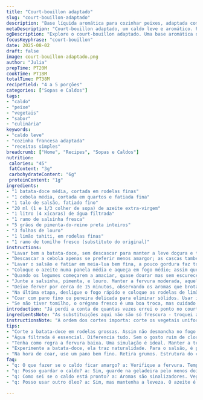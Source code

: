 ```yaml
---
title: "Court-bouillon adaptado"
slug: "court-bouillon-adaptado"
description: "Base líquida aromática para cozinhar peixes, adaptada com ingredientes diferentes e toques sul-americanos. Leve, cítrica, e com notas herbais, sem glúten, lactose ou ovos. Pode virar base também para vegetais e frutos do mar diversos. Fundamental controlar a fervura pra não desfazer as ervas nem amargar o caldo."
metaDescription: "Court-bouillon adaptado, um caldo leve e aromático. Perfeito para peixes e vegetais. Descubra a simplicidade e a complexidade dos sabores."
ogDescription: "Explore o court-bouillon adaptado. Uma base aromática que realça o sabor dos seus pratos. Aprenda a fazer com ingredientes frescos."
focusKeyphrase: "court-bouillon"
date: 2025-08-02
draft: false
image: court-bouillon-adaptado.png
author: "Julia"
prepTime: PT20M
cookTime: PT18M
totalTime: PT38M
recipeYield: "4 a 5 porções"
categories: ["Sopas e Caldos"]
tags:
- "caldo"
- "peixe"
- "vegetais"
- "sabor"
- "culinária"
keywords:
- "caldo leve"
- "cozinha francesa adaptada"
- "receitas simples"
breadcrumb: ["Home", "Recipes", "Sopas e Caldos"]
nutrition: 
 calories: "45"
 fatContent: "3g"
 carbohydrateContent: "6g"
 proteinContent: "1g"
ingredients:
- "1 batata-doce média, cortada em rodelas finas"
- "1 cebola média, cortada em quartos e fatiada fina"
- "1 talo de salsão, fatiado fino"
- "20 ml (1 e 1/3 colher de sopa) de azeite extra-virgem"
- "1 litro (4 xícaras) de água filtrada"
- "1 ramo de salsinha fresca"
- "5 grãos de pimenta-do-reino preta inteiros"
- "3 folhas de louro"
- "1 limão tahiti, em rodelas finas"
- "1 ramo de tomilho fresco (substituto do original)"
instructions:
- "Lavar bem a batata-doce, sem descascar para manter a leve doçura e textura. Cortar em rodelas finas, com uns 3 mm, não muito fininhas pra não desmanchar."
- "Descascar a cebola apenas se preferir menos amargor; as cascas também podem dar cor e sabor, mas nesse caso corte em quartos e fatie fino pra liberar o aroma."
- "Lavar o salsão e fatiar em meia-lua bem fina, a pouco gordura faz toda a diferença pra dourar sem queimar."
- "Coloque o azeite numa panela média e aqueça em fogo médio; assim que começar a tremer, jogar os vegetais e mexer de vez em quando. O aroma que sobe antes da carmelização é o segredo para base aromática—não queime, mexa suave."
- "Quando os legumes começarem a amaciar, quase dourar mas sem escurecer, acrescentar a água e mexer rápido pra juntar todos os sabores."
- "Junte a salsinha, pimenta, e louro. Manter a fervura moderada, aquela borbulha baixinha. Caso suba muito, perde o frescor das ervas, que ficam amargas."
- "Deixe ferver por cerca de 15 minutos, observando os aromas que brotam. Se quiser um toque extra, mexa só na metade do tempo pra uniformizar."
- "Na última etapa, desligue o fogo rápido e coloque as rodelas de limão, não deixe cozinhar após isso pra não ficar amargo demais. Mexa delicadamente pra incorporar o aroma fresco."
- "Coar com pano fino ou peneira delicada para eliminar sólidos. Usar imediatamente para peixe ou guardar na geladeira até 2 dias, ferve de leve antes de usar."
- "Se não tiver tomilho, o orégano fresco é uma boa troca, mas cuidado para não exagerar no tempo, muda o caráter rapidamente."
introduction: "Já perdi a conta de quantas vezes errei o ponto no court-bouillon, aquele caldo aromático que transforma o peixe sem precisar de muita coisa. Fervura forte demais, legumes amolecidos demais ou aromas sumindo na primeira fervura — missão típica que cansa. O segredo: atenção na textura e tempo curtinho, sem pressa. Troquei a cenoura comum pela batata-doce que traz um toque adocicado e mais peso na base, perfeito no frio. O azeite substitui a manteiga clarificada pra uma versão mais leve e com aromas sul-americanos. Limão, o último passo, a cereja no bolo — só mergulhado, nunca cozido demais. Na cozinha, menos é mais. Corte no meio do caminho, sinta as texturas, veja quando o aroma começa a explodir e vai entendendo o que rola. Com o tempo, aprende a domar os ingredientes, mesclar sabores e, acima de tudo, respeitar a simplicidade do caldo."
ingredientsNote: "As substituições aqui não são só frescura - troquei a batata-doce pela cenoura pra balancear doçura e textura, o azeite pelo beurre clarifié tradicional francês que tende a queimar fácil no fogo alto, já o azeite resiste melhor e dá um aroma delicado. O limão tahiti é mais simples de encontrar e tem acidez mais vibrante que o siciliano, funciona sem pesar. O salsão (or salsinha de talo) é fundamental pra textura porém, se faltar, aipo fresco quebra o galho sem perder a pegada herbal. Use sempre água filtrada, isso muda tudo no sabor final, evita o gosto de cloro e mantém o caldo limpo. Pimenta-do-reino em grãos, para manter o frescor até o final. Quem quiser trocar pode usar pimenta rosa, mas moderar pra não dominar o paladar. No caso de alergias, azeite é seguro e gluten free, ficando ótimo em todas variações. É um caldo pra ser leve, parte dos componentes devem ser frescos mesmo, pra não virar sopa pesada."
instructionsNote: "A ordem dos cortes importa: corte os vegetais uniformes e relativamente grossos pra não desmancharem no fogo, batata-doce traz doçura e corpo, cebola fatiada dá sabor e um pouco de açúcar natural pra caramelização. O salsão entra para dar aquela crocância e aroma fresco, nada muito picado, senão some no meio do líquido. O segredo está em aquecer o azeite pra criar uma base quente para os vegetais começarem a liberar sabor, mexer com cuidado e evitar queimar. Após a torra leve, adicionar a água filtrada e as ervas devagar, deixar o caldo com um fogo baixinho, espécie de simmer, sem fervura alta. Aviso: ferver exageradamente empobrece o aroma do tomilho e pode arrancar a acidez do limão, que tem de entrar no fim, na retirada do fogo, pra não ficar amargo. Se precisar guardar, mantenha na geladeira com tampa, reaproveite com creme de leite vegetal, ou em uma moqueca vegetariana, vira outra coisa. Coar bem, com um pano macio ou filtro fino, tira grumos e textura áspera que incomodam na preparação."
tips:
- "Corte a batata-doce em rodelas grossas. Assim não desmancha no fogo. A cebola pode ser deixada com a casca. Aroma e cor garantidos. Fique de olho. Mexa sempre, fogo médio. Evitar queimar. O salsão dá frescor e crocância. Não pode ser excesso de gordura."
- "Água filtrada é essencial. Diferencia tudo. Sem o gosto ruim de cloro. Deixe ferver só o necessário. A fervura intensa arruína o aroma. Se notar amargor, cheque o tempo. Limão é o último toque, não cozinhe demais. Experiência vale a pena. Cada ingrediente conta."
- "Tenha como regra a fervura baixa. Uma simulação é ideal. Manter a temperatura não apaga os sabores. Se não tiver tomilho, troque por orégano fresco. Não exagere no tempo. O contraste pode não ser positivo."
- "Experimente a batata-doce, ela traz naturalidade. Para o salsão, é possível usar aipo. A troca funciona. E se não encontrar limão tahiti, use o siciliano, mas cuidado com a acidez. Aqui, menos é mais. Foco nos frescos, no equilíbrio."
- "Na hora de coar, use um pano bem fino. Retira grumos. Estrutura do caldo é importante. Evitar a textura áspera. Um toque leve, suave, é essencial. Armazenar em vidro, tampa fechada. E se precisar resgatar o sabor, leve ao fogo antes de usar."
faq:
- "q: O que fazer se o caldo ficar amargo? a: Verifique a fervura. Tempo excessivo pode ser o problema. Limão não deve cozinhar por muito. Toque final deve ser leve."
- "q: Posso guardar o caldo? a: Sim, guarde na geladeira pelo menos dois dias. Use vidro com tampa. Reaqueça devagar. Sempre verifique o sabor."
- "q: Como sei se o caldo está pronto? a: Aromas são sinalizadores. Vegetais amaciando e cheirinho saindo é o que procura. Evite fervura alta. Isso muda a estrutura."
- "q: Posso usar outro óleo? a: Sim, mas mantenha a leveza. O azeite é ideal. Outras opções podem alterar o sabor. O foco é frescor."

---
```


